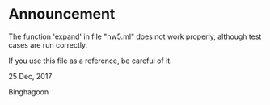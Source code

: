 # Announcement

The function 'expand' in file "hw5.ml" does not work properly, although test cases are run correctly.

If you use this file as a reference, be careful of it.

25 Dec, 2017

Binghagoon
